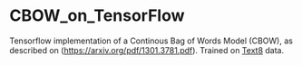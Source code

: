 # CBOW_on_TensorFlow
Tensorflow implementation of a Continous Bag of Words Model (CBOW), as described on (https://arxiv.org/pdf/1301.3781.pdf). Trained on [Text8](http://mattmahoney.net/dc/textdata) data.
